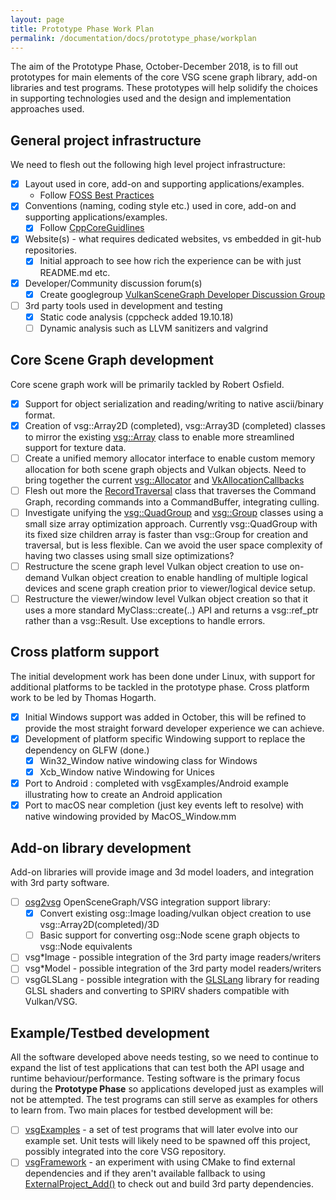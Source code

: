 ```yaml
---
layout: page
title: Prototype Phase Work Plan
permalink: /documentation/docs/prototype_phase/workplan
---
```


The aim of the Prototype Phase, October-December 2018, is to fill out prototypes for main elements of the core VSG scene graph library, add-on libraries and test programs. These prototypes will help solidify the choices in supporting technologies used and the design and implementation approaches used.

## General project infrastructure

We need to flesh out the following high level project infrastructure:

- [x] Layout used in core, add-on and supporting applications/examples.
	- Follow [FOSS Best Practices](https://github.com/coreinfrastructure/best-practices-badge/blob/master/doc/criteria.md)
- [x] Conventions (naming, coding style etc.) used in core, add-on and supporting applications/examples.
    - [x] Follow [CppCoreGuidlines](https://isocpp.github.io/CppCoreGuidelines/CppCoreGuidelines)
- [x] Website(s) - what requires dedicated websites, vs embedded in git-hub repositories.
	- [x] Initial approach to see how rich the experience can be with just README.md etc.
- [x] Developer/Community discussion forum(s)
	- [x] Create googlegroup [VulkanSceneGraph Developer Discussion Group](https://groups.google.com/forum/#!forum/vsg-users)
- [ ] 3rd party tools used in development and testing
	- [x] Static code analysis (cppcheck added 19.10.18)
    - [ ] Dynamic analysis such as LLVM sanitizers and valgrind

## Core Scene Graph development
Core scene graph work will be primarily tackled by Robert Osfield.

- [x] Support for object serialization and reading/writing to native ascii/binary format.
- [x] Creation of vsg::Array2D (completed), vsg::Array3D (completed) classes to mirror the existing [vsg::Array](../../include/vsg/core/Array.h) class to enable more streamlined support for texture data.
- [ ] Create a unified memory allocator interface to enable custom memory allocation for both scene graph objects and Vulkan objects.  Need to bring together the current [vsg::Allocator](../../include/vsg/core/Allocator.h) and [VkAllocationCallbacks](../../include/vsg/vk/AllocationCallback.h)
- [ ] Flesh out more the [RecordTraversal](../../include/traversals/RecordTraversal.h) class that traverses the Command Graph, recording commands into a CommandBuffer, integrating culling.
- [ ] Investigate unifying the [vsg::QuadGroup](../../include/nodes/QuadGroup.h) and [vsg::Group](../../include/nodes/Group.h) classes using a small size array optimization approach. Currently vsg::QuadGroup with its fixed size children array is faster than vsg::Group for creation and traversal, but is less flexible. Can we avoid the user space complexity of having two classes using small size optimizations?
- [ ] Restructure the scene graph level Vulkan object creation to use on-demand Vulkan object creation to enable handling of multiple logical devices and scene graph creation prior to viewer/logical device setup.
- [ ] Restructure the viewer/window level Vulkan object creation so that it uses a more standard MyClass::create(..) API and returns a vsg::ref_ptr<MyClass> rather than a vsg::Result<MyClass>. Use exceptions to handle errors.

## Cross platform support
The initial development work has been done under Linux, with support for additional platforms to be tackled in the prototype phase. Cross platform work to be led by Thomas Hogarth.

- [x] Initial Windows support was added in October, this will be refined to provide the most straight forward developer experience we can achieve.
- [x] Development of platform specific Windowing support to replace the dependency on GLFW (done.)
	- [x] Win32_Window native windowing class for Windows
	- [x] Xcb_Window native Windowing for Unices
- [x] Port to Android : completed with vsgExamples/Android example illustrating how to create an Android application
- [x] Port to macOS near completion (just key events left to resolve) with native windowing provided by MacOS_Window.mm

## Add-on library development
Add-on libraries will provide image and 3d model loaders, and integration with 3rd party software.

- [ ] [osg2vsg](https://github.com/vsg-dev/osg2vsg) OpenSceneGraph/VSG integration support library:
	- [x] Convert existing osg::Image loading/vulkan object creation to use vsg::Array2D(completed)/3D
	- [ ] Basic support for converting osg::Node scene graph objects to vsg::Node equivalents

- [ ] vsg*Image - possible integration of the 3rd party image readers/writers
- [ ] vsg*Model - possible integration of the 3rd party model readers/writers
- [ ] vsgGLSLang - possible integration with the [GLSLang](https://github.com/KhronosGroup/glslang) library for reading GLSL shaders and converting to SPIRV shaders compatible with Vulkan/VSG.

## Example/Testbed development
All the software developed above needs testing, so we need to continue to expand the list of test applications that can test both the API usage and runtime behaviour/performance. Testing software is the primary focus during the **Prototype Phase** so applications developed just as examples will not be attempted. The test programs can still serve as examples for others to learn from. Two main places for testbed development will be:
- [ ] [vsgExamples](https://github.com/vsg-dev/vsgExamples) - a set of test programs that will later evolve into our example set. Unit tests will likely need to be spawned off this project, possibly integrated into the core VSG repository.
- [ ] [vsgFramework](https://github.com/vsg-dev/vsgFramework) - an experiment with using CMake to find external dependencies and if they aren't available fallback to using  [ExternalProject_Add()](https://cmake.org/cmake/help/latest/module/ExternalProject.html) to check out and build 3rd party dependencies.
